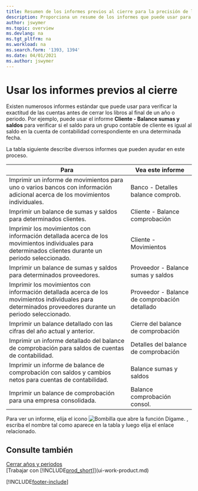 ```yaml
---
title: Resumen de los informes previos al cierre para la precisión de las cuentas
description: Proporciona un resume de los informes que puede usar para verificar la exactitud de las cuentas antes de cerrar los libros al final de un año o periodo.
author: jswymer
ms.topic: overview
ms.devlang: na
ms.tgt_pltfrm: na
ms.workload: na
ms.search.form: '1393, 1394'
ms.date: 04/01/2021
ms.author: jswymer
---
```

# <a name="use-pre-closing-reports" />Usar los informes previos al cierre

Existen numerosos informes estándar que puede usar para verificar la exactitud de las cuentas antes de cerrar los libros al final de un año o periodo. Por ejemplo, puede usar el informe **Cliente - Balance sumas y saldos** para verificar si el saldo para un grupo contable de cliente es igual al saldo en la cuenta de contabilidad correspondiente en una determinada fecha.

La tabla siguiente describe diversos informes que pueden ayudar en este proceso.

| Para | Vea este informe |
| --- | --- |
| Imprimir un informe de movimientos para uno o varios bancos con información adicional acerca de los movimientos individuales. |Banco - Detalles balance comprob. |
| Imprimir un balance de sumas y saldos para determinados clientes. |Cliente - Balance comprobación |
| Imprimir los movimientos con información detallada acerca de los movimientos individuales para determinados clientes durante un periodo seleccionado. |Cliente - Movimientos |
| Imprimir un balance de sumas y saldos para determinados proveedores. |Proveedor - Balance sumas y saldos |
| Imprimir los movimientos con información detallada acerca de los movimientos individuales para determinados proveedores durante un periodo seleccionado. |Proveedor - Balance de comprobación detallado |
| Imprimir un balance detallado con las cifras del año actual y anterior. |Cierre del balance de comprobación |
| Imprimir un informe detallado del balance de comprobación para saldos de cuentas de contabilidad. |Detalles del balance de comprobación |
| Imprimir un informe de balance de comprobación con saldos y cambios netos para cuentas de contabilidad. |Balance sumas y saldos |
| Imprimir un balance de comprobación para una empresa consolidada. |Balance comprobación consol. |

Para ver un informe, elija el icono ![Bombilla que abre la función Dígame.](media/ui-search/search_small.png "Dígame qué desea hacer") , escriba el nombre tal como aparece en la tabla y luego elija el enlace relacionado.

## <a name="see-also" />Consulte también

[Cerrar años y periodos](year-close-years-periods.md)  
[Trabajar con [!INCLUDE[prod_short](includes/prod_short.md)]](ui-work-product.md)



[!INCLUDE[footer-include](includes/footer-banner.md)]
